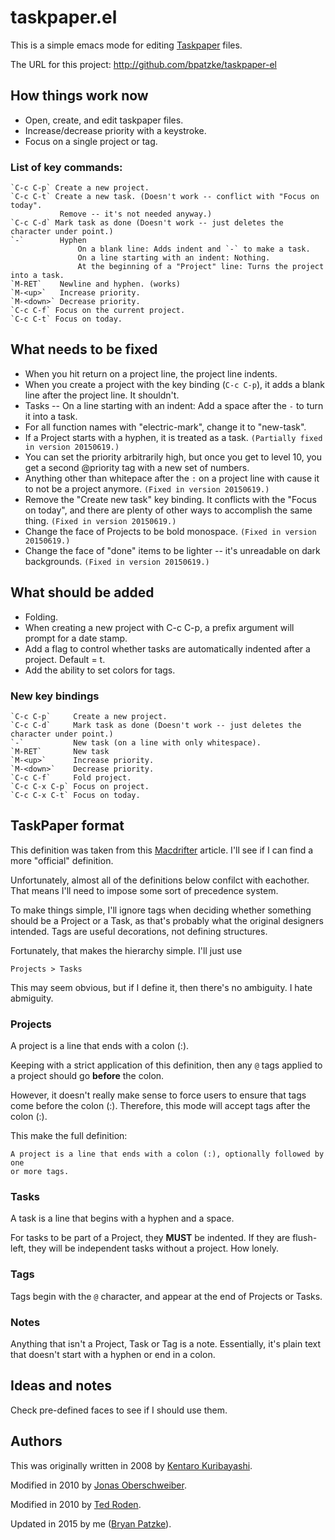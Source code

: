 # taskpaper.el

This is a simple emacs mode for editing [Taskpaper] files.

The URL for this project: http://github.com/bpatzke/taskpaper-el

## How things work now

- Open, create, and edit taskpaper files.
- Increase/decrease priority with a keystroke.
- Focus on a single project or tag.

### List of key commands:

	`C-c C-p` Create a new project.
	`C-c C-t` Create a new task. (Doesn't work -- conflict with "Focus on today".
	           Remove -- it's not needed anyway.)
	`C-c C-d` Mark task as done (Doesn't work -- just deletes the character under point.)
	`-`        Hyphen
                   On a blank line: Adds indent and `-` to make a task.
				   On a line starting with an indent: Nothing.
				   At the beginning of a "Project" line: Turns the project into a task.
	`M-RET`    Newline and hyphen. (works)
	`M-<up>`   Increase priority.
	`M-<down>` Decrease priority.
	`C-c C-f` Focus on the current project.
	`C-c C-t` Focus on today.

## What needs to be fixed

- When you hit return on a project line, the project line indents.
- When you create a project with the key binding (`C-c C-p`), it adds a blank line after
  the project line. It shouldn't.
- Tasks --  On a line starting with an indent: Add a space after the `-` to turn it into a task.
- For all function names with "electric-mark", change it to "new-task".
- If a Project starts with a hyphen, it is treated as a task. `(Partially fixed in version 20150619.)`
- You can set the priority arbitrarily high, but once you get to level 10, you get
  a second @priority tag with a new set of numbers.
- Anything other than whitepace after the `:` on a project line with cause it
  to not be a project anymore. `(Fixed in version 20150619.)`
- Remove the "Create new task" key binding. It conflicts with the "Focus on today",
  and there are plenty of other ways to accomplish the same thing. `(Fixed in version 20150619.)`
- Change the face of Projects to be bold monospace. `(Fixed in version 20150619.)`
- Change the face of "done" items to be lighter -- it's unreadable on dark backgrounds. `(Fixed in version 20150619.)`

## What should be added

- Folding.
- When creating a new project with C-c C-p, a prefix argument will prompt for a date stamp.
- Add a flag to control whether tasks are automatically indented after a project. Default = t.
- Add the ability to set colors for tags.

### New key bindings

	`C-c C-p`     Create a new project.
	`C-c C-d`     Mark task as done (Doesn't work -- just deletes the character under point.)
	`-`           New task (on a line with only whitespace).
	`M-RET`       New task
	`M-<up>`      Increase priority.
	`M-<down>`    Decrease priority.
	`C-c C-f`     Fold project.
	`C-c C-x C-p` Focus on project.
	`C-c C-x C-t` Focus on today.

## TaskPaper format

This definition was taken from this [Macdrifter] article. I'll see if I can find
a more "official" definition.

Unfortunately, almost all of the definitions below confilct with eachother.
That means I'll need to impose some sort of precedence system.

To make things simple, I'll ignore tags when deciding whether something should
be a Project or a Task, as that's probably what the original designers intended.
Tags are useful decorations, not defining structures.

Fortunately, that makes the hierarchy simple. I'll just use

	Projects > Tasks

This may seem obvious, but if I define it, then there's no ambiguity. I hate
abmiguity.

### Projects

A project is a line that ends with a colon (:).

Keeping with a strict application of this definition, then any `@` tags applied
to a project should go **before** the colon.

However, it doesn't really make sense to force users to ensure that tags come
before the colon (:). Therefore, this mode will accept tags after the colon (:).

This make the full definition:

	A project is a line that ends with a colon (:), optionally followed by one
	or more tags.

### Tasks

A task is a line that begins with a hyphen and a space.

For tasks to be part of a Project, they **MUST** be indented. If they are flush-left,
they will be independent tasks without a project. How lonely.

### Tags

Tags begin with the `@` character, and appear at the end of Projects or Tasks.

### Notes

Anything that isn't a Project, Task or Tag is a note. Essentially, it's plain
text that doesn't start with a hyphen or end in a colon.

## Ideas and notes

Check pre-defined faces to see if I should use them.

## Authors

This was originally written in 2008 by [Kentaro Kuribayashi].

Modified in 2010 by [Jonas Oberschweiber].

Modified in 2010 by [Ted Roden].

Updated in 2015 by me ([Bryan Patzke]).

[Taskpaper]: http://www.hogbaysoftware.com/products/taskpaper/
[Macdrifter]: http://www.macdrifter.com/2014/01/deconstructing-my-omnifocus-dependency.html
[Kentaro Kuribayashi]: http://coderepos.org/share/browser/lang/elisp/taskpaper/trunk/taskpaper.el
[Jonas Oberschweiber]: http://github.com/jonasoberschweiber/taskpaper-el
[Ted Roden]: https://github.com/tedroden/taskpaper-el
[Bryan Patzke]: https://github.com/bpatzke/taskpaper-el
